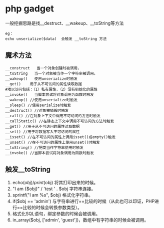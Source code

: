 # php gadget

一般挖掘思路是找__destruct、__wakeup、__toString等方法
```
eg：
echo unserialize($data)  会触发 __toString 方法
```

## 魔术方法
```
__construct   当一个对象创建时被调用，
__toString   当一个对象被当作一个字符串被调用。
__wakeup()   使用unserialize时触发
__get()    用于从不可访问的属性读取数据
#难以访问包括：（1）私有属性，（2）没有初始化的属性
__invoke()   当脚本尝试将对象调用为函数时触发
__wakeup() //使用unserialize时触发
__sleep() //使用serialize时触发
__destruct() //对象被销毁时触发
__call() //在对象上下文中调用不可访问的方法时触发
__callStatic() //在静态上下文中调用不可访问的方法时触发
__get() //用于从不可访问的属性读取数据
__set() //用于将数据写入不可访问的属性
__isset() //在不可访问的属性上调用isset()或empty()触发
__unset() //在不可访问的属性上使用unset()时触发
__toString() //把类当作字符串使用时触发
__invoke() //当脚本尝试将对象调用为函数时触发
```

## 触发__toString
1. echo($obj) / print($obj) 将其打印出来的时候。
2. "I am {$obj}" / 'test ' . $obj 字符串连接。
3. sprintf("I am %s", $obj) 格式化字符串。
4. if($obj == 'admin') 与字符串进行==比较的时候（从此也可以印证，PHP进行==比较的时候会转换参数类型）。
5. 格式化SQL语句，绑定参数的时候会被调用。
6. in_array($obj, ['admin', 'guest'])，数组中有字符串的时候会被调用。


